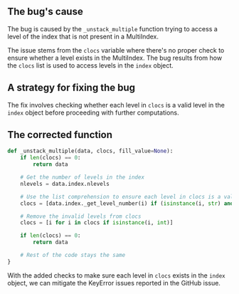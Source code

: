 ## The bug's cause
The bug is caused by the `_unstack_multiple` function trying to access a level of the index that is not present in a MultiIndex.

The issue stems from the `clocs` variable where there's no proper check to ensure whether a level exists in the MultiIndex. The bug results from how the `clocs` list is used to access levels in the `index` object.

## A strategy for fixing the bug
The fix involves checking whether each level in `clocs` is a valid level in the `index` object before proceeding with further computations.

## The corrected function
```python
def _unstack_multiple(data, clocs, fill_value=None):
    if len(clocs) == 0:
        return data

    # Get the number of levels in the index
    nlevels = data.index.nlevels

    # Use the list comprehension to ensure each level in clocs is a valid level in the MultiIndex
    clocs = [data.index._get_level_number(i) if (isinstance(i, str) and i in data.index.names) else i for i in clocs]

    # Remove the invalid levels from clocs
    clocs = [i for i in clocs if isinstance(i, int)]

    if len(clocs) == 0:
        return data

    # Rest of the code stays the same
}
```

With the added checks to make sure each level in `clocs` exists in the `index` object, we can mitigate the KeyError issues reported in the GitHub issue.